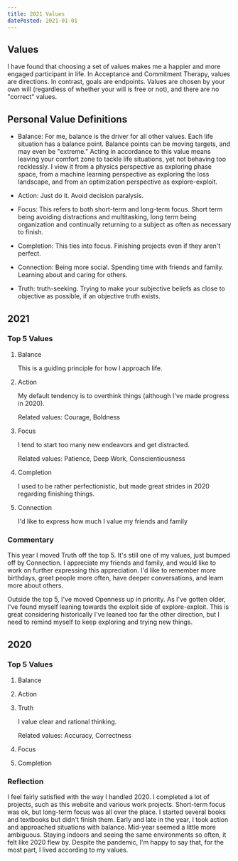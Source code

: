 ```yaml
---
title: 2021 Values
datePosted: 2021-01-01
---
```


## Values

I have found that choosing a set of values makes me a happier and more engaged participant in life. In Acceptance and Commitment Therapy, values are directions. In contrast, goals are endpoints. Values are chosen by your own will (regardless of whether your will is free or not), and there are no "correct" values. 

## Personal Value Definitions

* Balance: For me, balance is the driver for all other values. Each life situation has a balance point. Balance points can be moving targets, and may even be "extreme." Acting in accordance to this value means leaving your comfort zone to tackle life situations, yet not behaving too recklessly. I view it from a physics perspective as exploring phase space, from a machine learning perspective as exploring the loss landscape, and from an optimization perspective as explore-exploit.

* Action: Just do it. Avoid decision paralysis.

* Focus: This refers to both short-term and long-term focus. Short term being avoiding distractions and multitasking, long term being organization and continually returning to a subject as often as necessary to finish.

* Completion: This ties into focus. Finishing projects even if they aren't perfect.

* Connection: Being more social. Spending time with friends and family. Learning about and caring for others.

* Truth: truth-seeking. Trying to make your subjective beliefs as close to objective as possible, if an objective truth exists.

## 2021

### Top 5 Values

1. Balance

   This is a guiding principle for how I approach life.

2. Action 

   My default tendency is to overthink things (although I've made progress in 2020).

   Related values: Courage, Boldness

3. Focus

   I tend to start too many new endeavors and get distracted. 

   Related values: Patience, Deep Work, Conscientiousness

4. Completion

   I used to be rather perfectionistic, but made great strides in 2020 regarding finishing things.

5. Connection

   I'd like to express how much I value my friends and family

### Commentary

This year I moved Truth off the top 5. It's still one of my values, just bumped off by Connection. I appreciate my friends and family, and would like to work on further expressing this appreciation. I'd like to remember more birthdays, greet people more often, have deeper conversations, and learn more about others.

Outside the top 5, I've moved Openness up in priority. As I've gotten older, I've found myself leaning towards the exploit side of explore-exploit. This is great considering historically I've leaned too far the other direction, but I need to remind myself to keep exploring and trying new things.

## 2020

### Top 5 Values

1. Balance

2. Action

3. Truth

   I value clear and rational thinking.

   Related values: Accuracy, Correctness

4. Focus

5. Completion

### Reflection

I feel fairly satisfied with the way I handled 2020. I completed a lot of projects, such as this website and various work projects. Short-term focus was ok, but long-term focus was all over the place. I started several books and textbooks but didn't finish them. Early and late in the year, I took action and approached situations with balance. Mid-year seemed a little more ambiguous. Staying indoors and seeing the same environments so often, it felt like 2020 flew by. Despite the pandemic, I'm happy to say that, for the most part, I lived according to my values.

